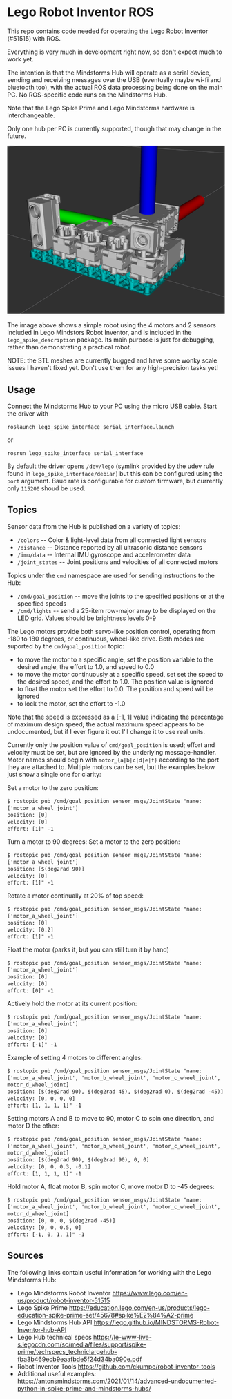 Lego Robot Inventor ROS
=========================

This repo contains code needed for operating the Lego Robot Inventor (#51515)
with ROS.

Everything is very much in development right now, so don't expect much to
work yet.

The intention is that the Mindstorms Hub will operate as a serial device,
sending and receiving messages over the USB (eventually maybe wi-fi and
bluetooth too), with the actual ROS data processing being done on the main
PC.  No ROS-specific code runs on the Mindstorms Hub.

Note that the Lego Spike Prime and Lego Mindstorms hardware is interchangeable.

Only one hub per PC is currently supported, though that may change in the future.

![Basic URDF](doc/lego-urdf.png "Basic URDF")

The image above shows a simple robot using the 4 motors and 2 sensors included in Lego Mindstors Robot Inventor, and
is included in the `lego_spike_description` package.  Its main purpose is just for debugging, rather than
demonstrating a practical robot.

NOTE: the STL meshes are currently bugged and have some wonky scale issues I haven't fixed yet.  Don't use them for
any high-precision tasks yet!


Usage
--------

Connect the Mindstorms Hub to your PC using the micro USB cable.  Start the driver with
```
roslaunch lego_spike_interface serial_interface.launch
```
or
```
rosrun lego_spike_interface serial_interface
```

By default the driver opens `/dev/lego` (symlink provided by the udev rule found in `lego_spike_interface/debian`) but
this can be configured using the `port` argument.  Baud rate is configurable for custom firmware, but currently
only `115200` shoud be used.

Topics
--------

Sensor data from the Hub is published on a variety of topics:

- `/colors` -- Color & light-level data from all connected light sensors
- `/distance` -- Distance reported by all ultrasonic distance sensors
- `/imu/data` -- Internal IMU gyroscope and accelerometer data
- `/joint_states` -- Joint positions and velocities of all connected motors

Topics under the `cmd` namespace are used for sending instructions to the Hub:
- `/cmd/goal_position` -- move the joints to the specified positions or at the specified speeds
- `/cmd/lights` -- send a 25-item row-major array to be displayed on the LED grid. Values should be brightness levels 0-9

The Lego motors provide both servo-like position control, operating from -180 to 180 degrees, or continuous, wheel-like
drive.  Both modes are suported by the `cmd/goal_position` topic:

- to move the motor to a specific angle, set the position variable to the desired angle, the effort to 1.0, and speed to 0.0
- to move the motor continuously at a specific speed, set set the speed to the desired speed, and the effort to 1.0. The position value is ignored
- to float the motor set the effort to 0.0. The position and speed will be ignored
- to lock the motor, set the effort to -1.0

Note that the speed is expressed as a [-1, 1] value indicating the percentage of maximum design speed; the actual maximum
speed appears to be undocumented, but if I ever figure it out I'll change it to use real units.

Currently only the position value of `cmd/goal_position` is used; effort and velocity must be set, but are ignored by
the underlying message-handler.  Motor names should begin with `motor_{a|b|c|d|e|f}` according to the port they are
attached to.  Multiple motors can be set, but the examples below just show a single one for clarity:

Set a motor to the zero position:
```
$ rostopic pub /cmd/goal_position sensor_msgs/JointState "name: ['motor_a_wheel_joint']
position: [0]
velocity: [0]
effort: [1]" -1
```

Turn a motor to 90 degrees:
Set a motor to the zero position:
```
$ rostopic pub /cmd/goal_position sensor_msgs/JointState "name: ['motor_a_wheel_joint']
position: [$(deg2rad 90)]
velocity: [0]
effort: [1]" -1
```

Rotate a motor continually at 20% of top speed:
```
$ rostopic pub /cmd/goal_position sensor_msgs/JointState "name: ['motor_a_wheel_joint']
position: [0]
velocity: [0.2]
effort: [1]" -1
```

Float the motor (parks it, but you can still turn it by hand)
```
$ rostopic pub /cmd/goal_position sensor_msgs/JointState "name: ['motor_a_wheel_joint']
position: [0]
velocity: [0]
effort: [0]" -1
```

Actively hold the motor at its current position:
```
$ rostopic pub /cmd/goal_position sensor_msgs/JointState "name: ['motor_a_wheel_joint']
position: [0]
velocity: [0]
effort: [-1]" -1
```

Example of setting 4 motors to different angles:
```
$ rostopic pub /cmd/goal_position sensor_msgs/JointState "name: ['motor_a_wheel_joint', 'motor_b_wheel_joint', 'motor_c_wheel_joint', motor_d_wheel_joint]
position: [$(deg2rad 90), $(deg2rad 45), $(deg2rad 0), $(deg2rad -45)]
velocity: [0, 0, 0, 0]
effort: [1, 1, 1, 1]" -1
```

Setting motors A and B to move to 90, motor C to spin one direction, and motor D the other:
```
$ rostopic pub /cmd/goal_position sensor_msgs/JointState "name: ['motor_a_wheel_joint', 'motor_b_wheel_joint', 'motor_c_wheel_joint', motor_d_wheel_joint]
position: [$(deg2rad 90), $(deg2rad 90), 0, 0]
velocity: [0, 0, 0.3, -0.1]
effort: [1, 1, 1, 1]" -1
```

Hold motor A, float motor B, spin motor C, move motor D to -45 degrees:
```
$ rostopic pub /cmd/goal_position sensor_msgs/JointState "name: ['motor_a_wheel_joint', 'motor_b_wheel_joint', 'motor_c_wheel_joint', motor_d_wheel_joint]
position: [0, 0, 0, $(deg2rad -45)]
velocity: [0, 0, 0.5, 0]
effort: [-1, 0, 1, 1]" -1
```


Sources
---------

The following links contain useful information for working with the Lego Mindstorms Hub:

- Lego Mindstorms Robot Inventor https://www.lego.com/en-us/product/robot-inventor-51515
- Lego Spike Prime https://education.lego.com/en-us/products/lego-education-spike-prime-set/45678#spike%E2%84%A2-prime
- Lego Mindstorms Hub API https://lego.github.io/MINDSTORMS-Robot-Inventor-hub-API
- Lego Hub technical specs https://le-www-live-s.legocdn.com/sc/media/files/support/spike-prime/techspecs_techniclargehub-fba3b469ecb9eaafbde5f24d34ba090e.pdf
- Robot Inventor Tools https://github.com/ckumpe/robot-inventor-tools
- Additional useful examples: https://antonsmindstorms.com/2021/01/14/advanced-undocumented-python-in-spike-prime-and-mindstorms-hubs/
